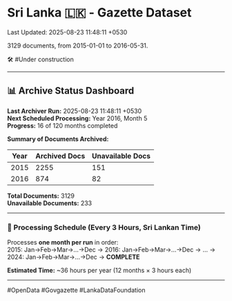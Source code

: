 # Sri Lanka 🇱🇰 - Gazette Dataset

Last Updated: 2025-08-23 11:48:11 +0530

3129 documents, from 2015-01-01 to 2016-05-31.

🛠️ #Under construction

---

## 📊 Archive Status Dashboard

**Last Archiver Run:** 2025-08-23 11:48:11 +0530  
**Next Scheduled Processing:** Year 2016, Month 5  
**Progress:** 16 of 120 months completed

**Summary of Documents Archived:**

| Year | Archived Docs | Unavailable Docs |
|------|---------------|-----------------|
| 2015 | 2255 | 151 |
| 2016 | 874 | 82 |

**Total Documents:** 3129  
**Unavailable Documents:** 233 

---

### 🔄 Processing Schedule (Every 3 Hours, Sri Lankan Time)
Processes **one month per run** in order:  
2015: Jan→Feb→Mar→...→Dec → 2016: Jan→Feb→Mar→...→Dec → ... → 2024: Jan→Feb→Mar→...→Dec → **COMPLETE**

**Estimated Time:** ~36 hours per year (12 months × 3 hours each)

---
#OpenData #Govgazette #LankaDataFoundation
